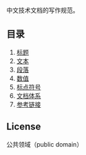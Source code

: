 中文技术文档的写作规范。

## 目录

1. [标题](zh-cn/写作规范/docs/title.md)
1. [文本](zh-cn/写作规范/docs/text.md)
1. [段落](zh-cn/写作规范/docs/paragraph.md)
1. [数值](zh-cn/写作规范/docs/number.md)
1. [标点符号](zh-cn/写作规范/docs/marks.md)
1. [文档体系](zh-cn/写作规范/docs/structure.md)
1. [参考链接](zh-cn/写作规范/docs/reference.md)

## License

公共领域（public domain）
